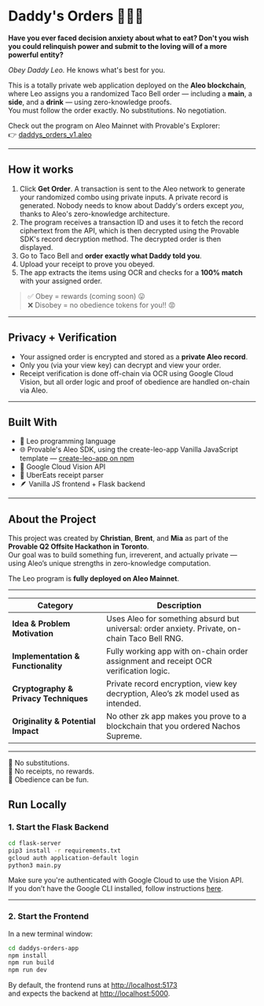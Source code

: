 # Daddy's Orders 🌯🦁🥤

**Have you ever faced decision anxiety about what to eat? Don't you wish you could relinquish power and submit to the loving will of a more powerful entity?**

_Obey Daddy Leo._ He knows what's best for you.

This is a totally private web application deployed on the **Aleo blockchain**, where Leo assigns you a randomized Taco Bell order — including a **main**, a **side**, and a **drink** — using zero-knowledge proofs.  
You must follow the order exactly. No substitutions. No negotiation.

Check out the program on Aleo Mainnet with Provable's Explorer:  
👉 [daddys_orders_v1.aleo](https://beta.explorer.provable.com/program/daddys_orders_v1.aleo)

---

## How it works

1. Click **Get Order**. A transaction is sent to the Aleo network to generate your randomized combo using private inputs. A private record is generated. Nobody needs to know about Daddy's orders except *you*, thanks to Aleo's zero-knowledge architecture.
2. The program receives a transaction ID and uses it to fetch the record ciphertext from the API, which is then decrypted using the Provable SDK's record decryption method. The decrypted order is then displayed.
3. Go to Taco Bell and **order exactly what Daddy told you**.
4. Upload your receipt to prove you obeyed.
5. The app extracts the items using OCR and checks for a **100% match** with your assigned order.

> ✅ Obey = rewards (coming soon) 😛  
> ❌ Disobey = no obedience tokens for you!! 😡

---

## Privacy + Verification

- Your assigned order is encrypted and stored as a **private Aleo record**.
- Only you (via your view key) can decrypt and view your order.
- Receipt verification is done off-chain via OCR using Google Cloud Vision, but all order logic and proof of obedience are handled on-chain via Aleo.

---

## Built With

- 🧠 Leo programming language  
- 🌐 Provable's Aleo SDK, using the create-leo-app Vanilla JavaScript template — [create-leo-app on npm](https://www.npmjs.com/package/create-leo-app)  
- 📸 Google Cloud Vision API  
- 🧾 UberEats receipt parser  
- 🪶 Vanilla JS frontend + Flask backend

---

## About the Project

This project was created by **Christian**, **Brent**, and **Mia** as part of the **Provable Q2 Offsite Hackathon in Toronto**.  
Our goal was to build something fun, irreverent, and actually private — using Aleo’s unique strengths in zero-knowledge computation.

The Leo program is **fully deployed on Aleo Mainnet**.

---

| Category                        | Description                                                                                       |
|--------------------------------|---------------------------------------------------------------------------------------------------|
| **Idea & Problem Motivation**   | Uses Aleo for something absurd but universal: order anxiety. Private, on-chain Taco Bell RNG.     |
| **Implementation & Functionality** | Fully working app with on-chain order assignment and receipt OCR verification logic.              |
| **Cryptography & Privacy Techniques** | Private record encryption, view key decryption, Aleo’s zk model used as intended.             |
| **Originality & Potential Impact** | No other zk app makes you prove to a blockchain that you ordered Nachos Supreme.                |

---

🛑 No substitutions.  
🧾 No receipts, no rewards.  
🦀 Obedience can be fun.


## Run Locally

### 1. Start the Flask Backend

```bash
cd flask-server
pip3 install -r requirements.txt
gcloud auth application-default login
python3 main.py
```

Make sure you're authenticated with Google Cloud to use the Vision API.  
If you don’t have the Google CLI installed, follow instructions [here](https://cloud.google.com/sdk/docs/install).

---

### 2. Start the Frontend

In a new terminal window:

```bash
cd daddys-orders-app
npm install
npm run build
npm run dev
```

By default, the frontend runs at [http://localhost:5173](http://localhost:5173)  
and expects the backend at [http://localhost:5000](http://localhost:5000).
